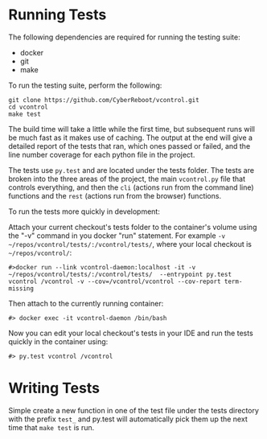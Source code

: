 Running Tests
====

The following dependencies are required for running the testing suite:

- docker
- git
- make

To run the testing suite, perform the following:

```
git clone https://github.com/CyberReboot/vcontrol.git
cd vcontrol
make test
```

The build time will take a little while the first time, but subsequent runs will be much fast as it makes use of caching.  The output at the end will give a detailed report of the tests that ran, which ones passed or failed, and the line number coverage for each python file in the project.

The tests use `py.test` and are located under the tests folder.  The tests are broken into the three areas of the project, the main `vcontrol.py` file that controls everything, and then the `cli` (actions run from the command line) functions and the `rest` (actions run from the browser) functions.

To run the tests more quickly in development:

Attach your current checkout's tests folder to the container's volume using the "-v" command in you docker "run" statement. For example ```-v ~/repos/vcontrol/tests/:/vcontrol/tests/```, where your local checkout is ```~/repos/vcontrol/```:

```#>docker run --link vcontrol-daemon:localhost -it -v ~/repos/vcontrol/tests/:/vcontrol/tests/  --entrypoint py.test vcontrol /vcontrol -v --cov=/vcontrol/vcontrol --cov-report term-missing```

Then attach to the currently running container:

```#> docker exec -it vcontrol-daemon /bin/bash ```

Now you can edit your local checkout's tests in your IDE and run the tests quickly in the container using:

```#> py.test vcontrol /vcontrol```


Writing Tests
====

Simple create a new function in one of the test file under the tests directory with the prefix `test_` and py.test will automatically pick them up the next time that `make test` is run.
